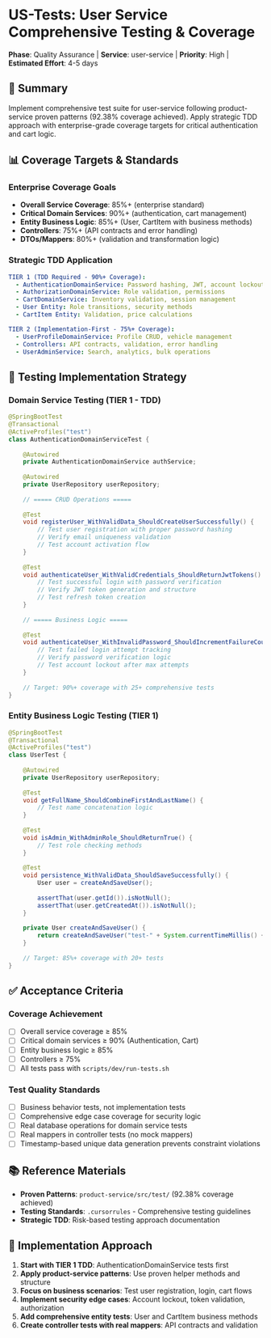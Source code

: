 # US-Tests: User Service Comprehensive Testing & Coverage

**Phase**: Quality Assurance | **Service**: user-service | **Priority**: High | **Estimated Effort**: 4-5 days

## 🎯 **Summary**
Implement comprehensive test suite for user-service following product-service proven patterns (92.38% coverage achieved). Apply strategic TDD approach with enterprise-grade coverage targets for critical authentication and cart logic.

## 📊 **Coverage Targets & Standards**

### **Enterprise Coverage Goals**
- **Overall Service Coverage**: 85%+ (enterprise standard)
- **Critical Domain Services**: 90%+ (authentication, cart management)
- **Entity Business Logic**: 85%+ (User, CartItem with business methods)
- **Controllers**: 75%+ (API contracts and error handling)
- **DTOs/Mappers**: 80%+ (validation and transformation logic)

### **Strategic TDD Application**
```yaml
TIER 1 (TDD Required - 90%+ Coverage):
  - AuthenticationDomainService: Password hashing, JWT, account lockout
  - AuthorizationDomainService: Role validation, permissions
  - CartDomainService: Inventory validation, session management
  - User Entity: Role transitions, security methods
  - CartItem Entity: Validation, price calculations

TIER 2 (Implementation-First - 75%+ Coverage):
  - UserProfileDomainService: Profile CRUD, vehicle management
  - Controllers: API contracts, validation, error handling
  - UserAdminService: Search, analytics, bulk operations
```

## 🧪 **Testing Implementation Strategy**

### **Domain Service Testing (TIER 1 - TDD)**
```java
@SpringBootTest
@Transactional
@ActiveProfiles("test")
class AuthenticationDomainServiceTest {
    
    @Autowired
    private AuthenticationDomainService authService;
    
    @Autowired
    private UserRepository userRepository;
    
    // ===== CRUD Operations =====
    
    @Test
    void registerUser_WithValidData_ShouldCreateUserSuccessfully() {
        // Test user registration with proper password hashing
        // Verify email uniqueness validation
        // Test account activation flow
    }
    
    @Test
    void authenticateUser_WithValidCredentials_ShouldReturnJwtTokens() {
        // Test successful login with password verification
        // Verify JWT token generation and structure
        // Test refresh token creation
    }
    
    // ===== Business Logic =====
    
    @Test
    void authenticateUser_WithInvalidPassword_ShouldIncrementFailureCount() {
        // Test failed login attempt tracking
        // Verify password verification logic
        // Test account lockout after max attempts
    }
    
    // Target: 90%+ coverage with 25+ comprehensive tests
}
```

### **Entity Business Logic Testing (TIER 1)**
```java
@SpringBootTest
@Transactional
@ActiveProfiles("test")
class UserTest {
    
    @Autowired
    private UserRepository userRepository;
    
    @Test
    void getFullName_ShouldCombineFirstAndLastName() {
        // Test name concatenation logic
    }
    
    @Test
    void isAdmin_WithAdminRole_ShouldReturnTrue() {
        // Test role checking methods
    }
    
    @Test
    void persistence_WithValidData_ShouldSaveSuccessfully() {
        User user = createAndSaveUser();
        
        assertThat(user.getId()).isNotNull();
        assertThat(user.getCreatedAt()).isNotNull();
    }
    
    private User createAndSaveUser() {
        return createAndSaveUser("test-" + System.currentTimeMillis() + "@example.com");
    }
    
    // Target: 85%+ coverage with 20+ tests
}
```

## ✅ **Acceptance Criteria**

### **Coverage Achievement**
- [ ] Overall service coverage ≥ 85%
- [ ] Critical domain services ≥ 90% (Authentication, Cart)
- [ ] Entity business logic ≥ 85%
- [ ] Controllers ≥ 75%
- [ ] All tests pass with `scripts/dev/run-tests.sh`

### **Test Quality Standards**
- [ ] Business behavior tests, not implementation tests
- [ ] Comprehensive edge case coverage for security logic
- [ ] Real database operations for domain service tests
- [ ] Real mappers in controller tests (no mock mappers)
- [ ] Timestamp-based unique data generation prevents constraint violations

## 📚 **Reference Materials**
- **Proven Patterns**: `product-service/src/test/` (92.38% coverage achieved)
- **Testing Standards**: `.cursorrules` - Comprehensive testing guidelines
- **Strategic TDD**: Risk-based testing approach documentation

## 🚀 **Implementation Approach**
1. **Start with TIER 1 TDD**: AuthenticationDomainService tests first
2. **Apply product-service patterns**: Use proven helper methods and structure
3. **Focus on business scenarios**: Test user registration, login, cart flows
4. **Implement security edge cases**: Account lockout, token validation, authorization
5. **Add comprehensive entity tests**: User and CartItem business methods
6. **Create controller tests with real mappers**: API contracts and validation